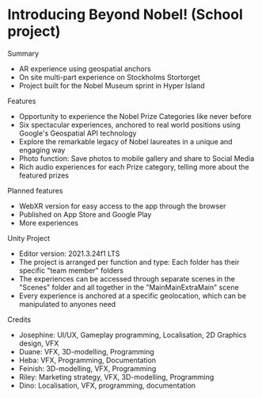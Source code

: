 # Introducing Beyond Nobel! (School project)

Summary
  - AR experience using geospatial anchors
  - On site multi-part experience on Stockholms Stortorget
  - Project built for the Nobel Museum sprint in Hyper Island

Features
  - Opportunity to experience the Nobel Prize Categories like never before
  - Six spectacular experiences, anchored to real world positions using Google's Geospatial API technology
  - Explore the remarkable legacy of Nobel laureates in a unique and engaging way
  - Photo function: Save photos to mobile gallery and share to Social Media
  - Rich audio experiences for each Prize category, telling more about the featured prizes

Planned features
  - WebXR version for easy access to the app through the browser
  - Published on App Store and Google Play
  - More experiences

Unity Project
 - Editor version: 2021.3.24f1 LTS
 - The project is arranged per function and type: Each folder has their specific "team member" folders
 - The experiences can be accessed through separate scenes in the "Scenes" folder and all together in the "MainMainExtraMain" scene
 - Every experience is anchored at a specific geolocation, which can be manipulated to anyones need

Credits
 - Josephine: UI/UX, Gameplay programming, Localisation, 2D Graphics design, VFX
 - Duane: VFX, 3D-modelling, Programming
 - Heba: VFX, Programming, Documentation
 - Feinish: 3D-modelling, VFX, Programming
 - Riley: Marketing strategy, VFX, 3D-modelling, Programming
 - Dino: Localisation, VFX, programming, documentation
